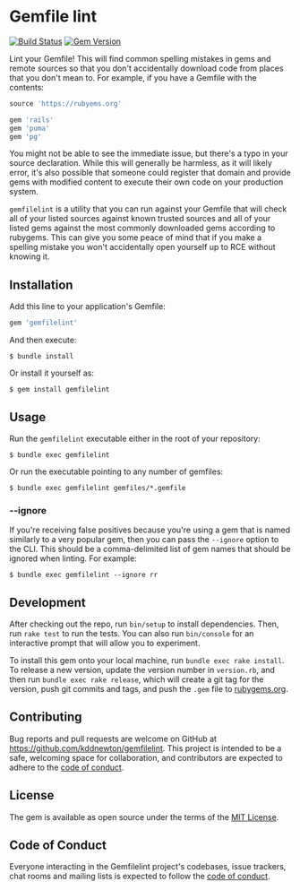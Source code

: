 # Gemfile lint

[![Build Status](https://github.com/kddnewton/gemfilelint/workflows/Main/badge.svg)](https://github.com/kddnewton/gemfilelint/actions)
[![Gem Version](https://img.shields.io/gem/v/gemfilelint.svg)](https://github.com/kddnewton/gemfilelint)

Lint your Gemfile! This will find common spelling mistakes in gems and remote sources so that you don't accidentally download code from places that you don't mean to. For example, if you have a Gemfile with the contents:

```ruby
source 'https://rubyems.org'

gem 'rails'
gem 'puma'
gem 'pg'
```

You might not be able to see the immediate issue, but there's a typo in your source declaration. While this will generally be harmless, as it will likely error, it's also possible that someone could register that domain and provide gems with modified content to execute their own code on your production system.

`gemfilelint` is a utility that you can run against your Gemfile that will check all of your listed sources against known trusted sources and all of your listed gems against the most commonly downloaded gems according to rubygems. This can give you some peace of mind that if you make a spelling mistake you won't accidentally open yourself up to RCE without knowing it.

## Installation

Add this line to your application's Gemfile:

```ruby
gem 'gemfilelint'
```

And then execute:

    $ bundle install

Or install it yourself as:

    $ gem install gemfilelint

## Usage

Run the `gemfilelint` executable either in the root of your repository:

```
$ bundle exec gemfilelint
```

Or run the executable pointing to any number of gemfiles:

```
$ bundle exec gemfilelint gemfiles/*.gemfile
```

### --ignore

If you're receiving false positives because you're using a gem that is named similarly to a very popular gem, then you can pass the `--ignore` option to the CLI. This should be a comma-delimited list of gem names that should be ignored when linting. For example:

```
$ bundle exec gemfilelint --ignore rr
```

## Development

After checking out the repo, run `bin/setup` to install dependencies. Then, run `rake test` to run the tests. You can also run `bin/console` for an interactive prompt that will allow you to experiment.

To install this gem onto your local machine, run `bundle exec rake install`. To release a new version, update the version number in `version.rb`, and then run `bundle exec rake release`, which will create a git tag for the version, push git commits and tags, and push the `.gem` file to [rubygems.org](https://rubygems.org).

## Contributing

Bug reports and pull requests are welcome on GitHub at https://github.com/kddnewton/gemfilelint. This project is intended to be a safe, welcoming space for collaboration, and contributors are expected to adhere to the [code of conduct](https://github.com/kddnewton/gemfilelint/blob/master/CODE_OF_CONDUCT.md).

## License

The gem is available as open source under the terms of the [MIT License](https://opensource.org/licenses/MIT).

## Code of Conduct

Everyone interacting in the Gemfilelint project's codebases, issue trackers, chat rooms and mailing lists is expected to follow the [code of conduct](https://github.com/kddnewton/gemfilelint/blob/master/CODE_OF_CONDUCT.md).
